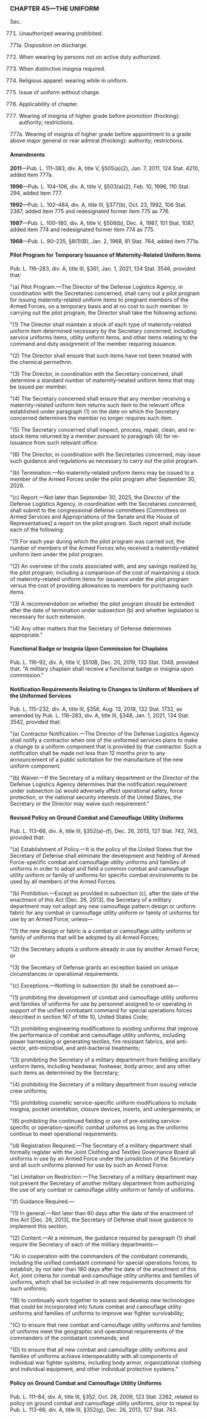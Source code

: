 ### **CHAPTER 45—THE UNIFORM** ###

Sec.

771. Unauthorized wearing prohibited.

771a. Disposition on discharge.

772. When wearing by persons not on active duty authorized.

773. When distinctive insignia required.

774. Religious apparel: wearing while in uniform.

775. Issue of uniform without charge.

776. Applicability of chapter.

777. Wearing of insignia of higher grade before promotion (frocking): authority; restrictions.

777a. Wearing of insignia of higher grade before appointment to a grade above major general or rear admiral (frocking): authority; restrictions.

#### Amendments ####

**2011**—Pub. L. 111–383, div. A, title V, §505(a)(2), Jan. 7, 2011, 124 Stat. 4210, added item 777a.

**1996**—Pub. L. 104–106, div. A, title V, §503(a)(2), Feb. 10, 1996, 110 Stat. 294, added item 777.

**1992**—Pub. L. 102–484, div. A, title III, §377(b), Oct. 23, 1992, 106 Stat. 2387, added item 775 and redesignated former item 775 as 776.

**1987**—Pub. L. 100–180, div. A, title V, §508(b), Dec. 4, 1987, 101 Stat. 1087, added item 774 and redesignated former item 774 as 775.

**1968**—Pub. L. 90–235, §8(1)(B), Jan. 2, 1968, 81 Stat. 764, added item 771a.

#### Pilot Program for Temporary Issuance of Maternity-Related Uniform Items ####

Pub. L. 116–283, div. A, title III, §361, Jan. 1, 2021, 134 Stat. 3546, provided that:

"(a) Pilot Program.—The Director of the Defense Logistics Agency, in coordination with the Secretaries concerned, shall carry out a pilot program for issuing maternity-related uniform items to pregnant members of the Armed Forces, on a temporary basis and at no cost to such member. In carrying out the pilot program, the Director shall take the following actions:

"(1) The Director shall maintain a stock of each type of maternity-related uniform item determined necessary by the Secretary concerned, including service uniforms items, utility uniform items, and other items relating to the command and duty assignment of the member requiring issuance.

"(2) The Director shall ensure that such items have not been treated with the chemical permethrin.

"(3) The Director, in coordination with the Secretary concerned, shall determine a standard number of maternity-related uniform items that may be issued per member.

"(4) The Secretary concerned shall ensure that any member receiving a maternity-related uniform item returns such item to the relevant office established under paragraph (1) on the date on which the Secretary concerned determines the member no longer requires such item.

"(5) The Secretary concerned shall inspect, process, repair, clean, and re-stock items returned by a member pursuant to paragraph (4) for re-issuance from such relevant office.

"(6) The Director, in coordination with the Secretaries concerned, may issue such guidance and regulations as necessary to carry out the pilot program.

"(b) Termination.—No maternity-related uniform items may be issued to a member of the Armed Forces under the pilot program after September 30, 2026.

"(c) Report.—Not later than September 30, 2025, the Director of the Defense Logistics Agency, in coordination with the Secretaries concerned, shall submit to the congressional defense committees [Committees on Armed Services and Appropriations of the Senate and the House of Representatives] a report on the pilot program. Such report shall include each of the following:

"(1) For each year during which the pilot program was carried out, the number of members of the Armed Forces who received a maternity-related uniform item under the pilot program.

"(2) An overview of the costs associated with, and any savings realized by, the pilot program, including a comparison of the cost of maintaining a stock of maternity-related uniform items for issuance under the pilot program versus the cost of providing allowances to members for purchasing such items.

"(3) A recommendation on whether the pilot program should be extended after the date of termination under subsection (b) and whether legislation is necessary for such extension.

"(4) Any other matters that the Secretary of Defense determines appropriate."

#### Functional Badge or Insignia Upon Commission for Chaplains ####

Pub. L. 116–92, div. A, title V, §510B, Dec. 20, 2019, 133 Stat. 1348, provided that: "A military chaplain shall receive a functional badge or insignia upon commission."

#### Notification Requirements Relating to Changes to Uniform of Members of the Uniformed Services ####

Pub. L. 115–232, div. A, title III, §356, Aug. 13, 2018, 132 Stat. 1732, as amended by Pub. L. 116–283, div. A, title III, §348, Jan. 1, 2021, 134 Stat. 3542, provided that:

"(a) Contractor Notification.—The Director of the Defense Logistics Agency shall notify a contractor when one of the uniformed services plans to make a change to a uniform component that is provided by that contractor. Such a notification shall be made not less than 12 months prior to any announcement of a public solicitation for the manufacture of the new uniform component.

"(b) Waiver.—If the Secretary of a military department or the Director of the Defense Logistics Agency determines that the notification requirement under subsection (a) would adversely affect operational safety, force protection, or the national security interests of the United States, the Secretary or the Director may waive such requirement."

#### Revised Policy on Ground Combat and Camouflage Utility Uniforms ####

Pub. L. 113–66, div. A, title III, §352(a)–(f), Dec. 26, 2013, 127 Stat. 742, 743, provided that:

"(a) Establishment of Policy.—It is the policy of the United States that the Secretary of Defense shall eliminate the development and fielding of Armed Force-specific combat and camouflage utility uniforms and families of uniforms in order to adopt and field a common combat and camouflage utility uniform or family of uniforms for specific combat environments to be used by all members of the Armed Forces.

"(b) Prohibition.—Except as provided in subsection (c), after the date of the enactment of this Act [Dec. 26, 2013], the Secretary of a military department may not adopt any new camouflage pattern design or uniform fabric for any combat or camouflage utility uniform or family of uniforms for use by an Armed Force, unless—

"(1) the new design or fabric is a combat or camouflage utility uniform or family of uniforms that will be adopted by all Armed Forces;

"(2) the Secretary adopts a uniform already in use by another Armed Force; or

"(3) the Secretary of Defense grants an exception based on unique circumstances or operational requirements.

"(c) Exceptions.—Nothing in subsection (b) shall be construed as—

"(1) prohibiting the development of combat and camouflage utility uniforms and families of uniforms for use by personnel assigned to or operating in support of the unified combatant command for special operations forces described in section 167 of title 10, United States Code;

"(2) prohibiting engineering modifications to existing uniforms that improve the performance of combat and camouflage utility uniforms, including power harnessing or generating textiles, fire resistant fabrics, and anti-vector, anti-microbial, and anti-bacterial treatments;

"(3) prohibiting the Secretary of a military department from fielding ancillary uniform items, including headwear, footwear, body armor, and any other such items as determined by the Secretary;

"(4) prohibiting the Secretary of a military department from issuing vehicle crew uniforms;

"(5) prohibiting cosmetic service-specific uniform modifications to include insignia, pocket orientation, closure devices, inserts, and undergarments; or

"(6) prohibiting the continued fielding or use of pre-existing service-specific or operation-specific combat uniforms as long as the uniforms continue to meet operational requirements.

"(d) Registration Required.—The Secretary of a military department shall formally register with the Joint Clothing and Textiles Governance Board all uniforms in use by an Armed Force under the jurisdiction of the Secretary and all such uniforms planned for use by such an Armed Force.

"(e) Limitation on Restriction.—The Secretary of a military department may not prevent the Secretary of another military department from authorizing the use of any combat or camouflage utility uniform or family of uniforms.

"(f) Guidance Required.—

"(1) In general.—Not later than 60 days after the date of the enactment of this Act [Dec. 26, 2013], the Secretary of Defense shall issue guidance to implement this section.

"(2) Content.—At a minimum, the guidance required by paragraph (1) shall require the Secretary of each of the military departments—

"(A) in cooperation with the commanders of the combatant commands, including the unified combatant command for special operations forces, to establish, by not later than 180 days after the date of the enactment of this Act, joint criteria for combat and camouflage utility uniforms and families of uniforms, which shall be included in all new requirements documents for such uniforms;

"(B) to continually work together to assess and develop new technologies that could be incorporated into future combat and camouflage utility uniforms and families of uniforms to improve war fighter survivability;

"(C) to ensure that new combat and camouflage utility uniforms and families of uniforms meet the geographic and operational requirements of the commanders of the combatant commands; and

"(D) to ensure that all new combat and camouflage utility uniforms and families of uniforms achieve interoperability with all components of individual war fighter systems, including body armor, organizational clothing and individual equipment, and other individual protective systems."

#### Policy on Ground Combat and Camouflage Utility Uniforms ####

Pub. L. 111–84, div. A, title III, §352, Oct. 28, 2009, 123 Stat. 2262, related to policy on ground combat and camouflage utility uniforms, prior to repeal by Pub. L. 113–66, div. A, title III, §352(g), Dec. 26, 2013, 127 Stat. 743.